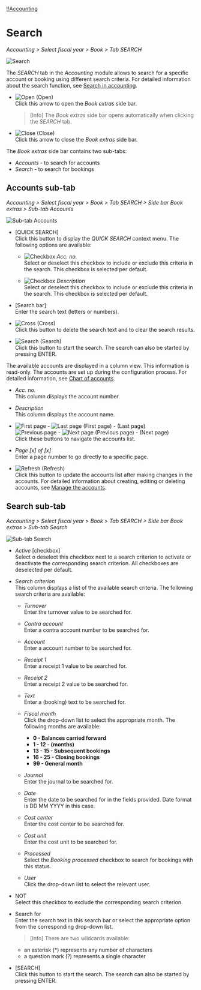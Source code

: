 [!!Accounting](RetailSuiteAccounting)

# Search

*Accounting > Select fiscal year > Book > Tab SEARCH*

![Search](/Assets/Screenshots/RetailSuiteAccounting/Book/Search/Search01.png "[Search]")

The *SEARCH* tab in the *Accounting* module allows to search for a specific account or booking using different search criteria. For detailed information about the search function, see [Search in accounting](/RetailSuiteAccounting/Operation/14_SearchAccounting.md).


- ![Open](/Assets/Icons/Back02.png "[Open]") (Open)   
Click this arrow to open the *Book extras* side bar.

  > [Info] The *Book extras* side bar opens automatically when clicking the *SEARCH* tab.

- ![Close](/Assets/Icons/Close.png "[Close]") (Close)  
Click this arrow to close the *Book extras* side bar.



The *Book extras* side bar contains two sub-tabs:

  - *Accounts* - to search for accounts
  - *Search* - to search for bookings

## Accounts sub-tab

*Accounting > Select fiscal year > Book > Tab SEARCH > Side bar Book extras > Sub-tab Accounts*

  ![Sub-tab Accounts](/Assets/Screenshots/RetailSuiteAccounting/Book/Search/BookExtrasAccounts.png "[Sub-tab Accounts]")

- [QUICK SEARCH]  
Click this button to display the *QUICK SEARCH* context menu. The following options are available:

  - ![Checkbox](/Assets/Icons/Checkbox.png "[Checkbox]") *Acc. no.*  
  Select or deselect this checkbox to include or exclude this criteria in the search. This checkbox is selected per default.

  - ![Checkbox](/Assets/Icons/Checkbox.png "[Checkbox]") *Description*  
  Select or deselect this checkbox to include or exclude this criteria in the search. This checkbox is selected per default.

- [Search bar]  
Enter the search text (letters or numbers).

- ![Cross](/Assets/Icons/Cross02.png "[Cross]") (Cross)  
Click this button to delete the search text and to clear the search results.

- ![Search](/Assets/Icons/Search.png "[Search]") (Search)  
Click this button to start the search. The search can also be started by pressing ENTER.

The available accounts are displayed in a column view. This information is read-only. The accounts are set up during the configuration process. For detailed information, see [Chart of accounts](/RetailSuiteAccounting/Integration/01_RunAccountingWizard.md#chart-of-accounts).

- *Acc. no.*  
This column displays the account number.

- *Description*  
This column displays the account name.


- ![First page](/Assets/Icons/FirstPage.png "[First page]") - ![Last page](/Assets/Icons/LastPage.png "[Last page]") (First page) - (Last page)  
 ![Previous page](/Assets/Icons/PreviousPage.png "[Previous page]") - ![Next page](/Assets/Icons/NextPage.png "[Next page]") (Previous page) - (Next page)  
Click these buttons to navigate the accounts list.

- *Page [x] of [x]*  
Enter a page number to go directly to a specific page.

- ![Refresh](/Assets/Icons/Refresh01.png "[Refresh]") (Refresh)  
 Click this button to update the accounts list after making changes in the accounts. For detailed information about creating, editing or deleting accounts, see [Manage the accounts](/RetailSuiteAccounting/Integration/02_ManageAccounts.md).


## Search sub-tab

*Accounting > Select fiscal year > Book > Tab SEARCH > Side bar Book extras > Sub-tab Search*

  ![Sub-tab Search](/Assets/Screenshots/RetailSuiteAccounting/Book/Search/BookExtrasSearch.png "[Sub-tab Search]")

- *Active* [checkbox]  
Select o deselect this checkbox next to a search criterion to activate or deactivate the corresponding search criterion. All checkboxes are deselected per default.

- *Search criterion*  
This column displays a list of the available search criteria. The following search criteria are available:

  - *Turnover*  
  Enter the turnover value to be searched for.

  - *Contra account*  
  Enter a contra account number to be searched for.

  - *Account*  
  Enter a account number to be searched for.

  - *Receipt 1*  
  Enter a receipt 1 value to be searched for.

  - *Receipt 2*  
  Enter a receipt 2 value to be searched for.

  - *Text*  
  Enter a (booking) text to be searched for.

  - *Fiscal month*  
    Click the drop-down list to select the appropriate month. The following months are available:

      - **0 - Balances carried forward**
      - **1 - 12 - (months)**
      - **13 - 15 - Subsequent bookings**
      - **16 - 25 - Closing bookings**
      - **99 - General month**  

  - *Journal*  
  Enter the journal to be searched for.

  - *Date*  
  Enter the date to be searched for in the fields provided. Date format is DD MM YYYY in this case.

  - *Cost center*  
  Enter the cost center to be searched for.

  - *Cost unit*  
  Enter the cost unit to be searched for.

  - *Processed*  
  Select the *Booking processed* checkbox to search for bookings with this status.

  - *User*  
  Click the drop-down list to select the relevant user.

- NOT  
Select this checkbox to exclude the corresponding search criterion.

- Search for  
Enter the search text in this search bar or select the appropriate option from the corresponding drop-down list.  

  > [Info] There are two wildcards available:  
  - an asterisk (*) represents any number of characters
  - a question mark (?) represents a single character


- [SEARCH]  
Click this button to start the search. The search can also be started by pressing ENTER.
